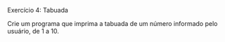 Exercício 4: Tabuada  

Crie um programa que imprima a tabuada de um número informado pelo usuário, de 1 a 10.  
